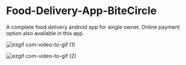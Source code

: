 # Food-Delivery-App-BiteCircle
A complete food delivery android app for single owner. Online payment option also available in this app.

![ezgif com-video-to-gif (1)](https://user-images.githubusercontent.com/41062609/55904707-24d82580-5bee-11e9-9f24-77f2914867be.gif)

![ezgif com-video-to-gif (2)](https://user-images.githubusercontent.com/41062609/55904724-2d306080-5bee-11e9-869c-de59fbae8b79.gif)



